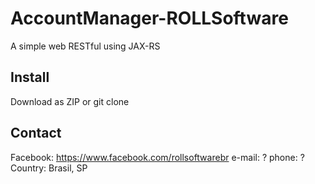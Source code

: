 # AccountManager-ROLLSoftware
A simple web RESTful using JAX-RS

## Install
Download as ZIP or git clone

## Contact
Facebook: https://www.facebook.com/rollsoftwarebr
e-mail: ?
phone: ?
Country: Brasil, SP

